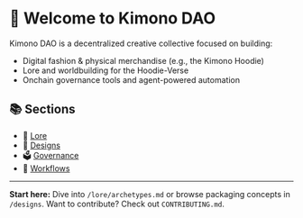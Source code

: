 # 🧧 Welcome to Kimono DAO

Kimono DAO is a decentralized creative collective focused on building:
- Digital fashion & physical merchandise (e.g., the Kimono Hoodie)
- Lore and worldbuilding for the Hoodie-Verse
- Onchain governance tools and agent-powered automation

## 📚 Sections

- 🧵 [Lore](../lore/)
- 🎨 [Designs](../designs/)
- 🗳️ [Governance](../governance/)
- 🤖 [Workflows](../workflows/)

---

**Start here:** Dive into `/lore/archetypes.md` or browse packaging concepts in `/designs`. Want to contribute? Check out `CONTRIBUTING.md`.
